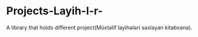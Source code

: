 # Projects-Layih-l-r-
A library that holds different project(Müxtəlif layihələri saxlayan kitabxana).
